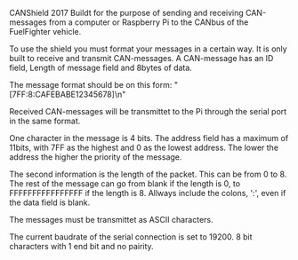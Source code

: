 CANShield 2017
Buildt for the purpose of sending and receiving CAN-messages 
from a computer or Raspberry Pi to the CANbus of the FuelFighter vehicle. 

To use the shield you must format your messages in a certain way. 
It is only built to receive and transmit CAN-messages. 
A CAN-message has an ID field, Length of message field and 8bytes of data. 

The message format should be on this form:
"[7FF:8:CAFEBABE12345678]\n" 

Received CAN-messages will be transmittet to the Pi through the serial port in the same format.

One character in the message is 4 bits. The address field has a maximum of 11bits, 
with 7FF as the highest and 0 as the lowest address. The lower the address the higher the priority of 
the message. 

The second information is the length of the packet. This can be from 0 to 8. 
The rest of the message can go from blank if the length is 0, to FFFFFFFFFFFFFFFF if the length is 8.
Allways include the colons, ':', even if the data field is blank.

The messages must be transmittet as ASCII characters.

The current baudrate of the serial connection is set to 19200. 8 bit characters with 1 end bit and no pairity. 
